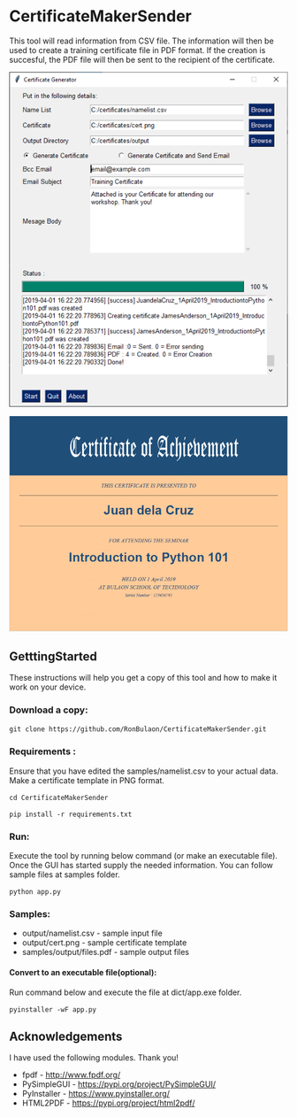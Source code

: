 # CertificateMakerSender
This tool will read information from CSV file. The information will then be used to create a training certificate file in PDF format. If the creation is succesful, the PDF file will then be sent to the recipient of the certificate.

![screenshot tool](https://raw.githubusercontent.com/RonBulaon/CertificateMakerSender/master/samples/screenshot.png)

![screenshot output](https://raw.githubusercontent.com/RonBulaon/CertificateMakerSender/master/samples/screenshot_cert.png)

## GetttingStarted
These instructions will help you get a copy of this tool and how to make it work on your device.

### Download a copy:
```
git clone https://github.com/RonBulaon/CertificateMakerSender.git
```

### Requirements :
Ensure that you have edited the samples/namelist.csv to your actual data. Make a certificate template in PNG format.
```
cd CertificateMakerSender
```

```
pip install -r requirements.txt
```

### Run:
Execute the tool by running below command (or make an executable file). Once the GUI has started supply the needed information. You can follow sample files at samples folder.
```
python app.py
```

### Samples:
* output/namelist.csv - sample input file
* output/cert.png - sample certificate template
* samples/output/files.pdf - sample output files

#### Convert to an executable file(optional):
Run command below and execute the file at dict/app.exe folder.
```
pyinstaller -wF app.py
```

## Acknowledgements
I have used the following modules. Thank you!
* fpdf - http://www.fpdf.org/
* PySimpleGUI - https://pypi.org/project/PySimpleGUI/
* PyInstaller - https://www.pyinstaller.org/
* HTML2PDF - https://pypi.org/project/html2pdf/
